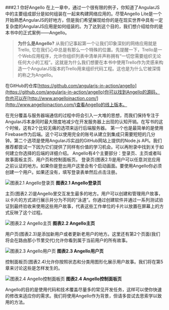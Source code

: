 ###2.1 你好Angello
在上一章中，通过一个很有限的例子，你知道了AngularJS中的主要组成部分是如何组装在一起来构建网络应用的。尽管Angello Lite是一个开始熟悉AngularJS的好地方，但是我们希望展现给你的是在现实世界中具有一定复杂度的AngularJS应用是如何组装的。为了达到这个目的，我们想介绍给你的是本书中的正式案例——Angello。

> **为什么是Angello?** 从我们记事起第一个让我们印象深刻的网络应用就是Trello, 它在我们心中总是有那么一个特殊的位置。先提醒一下，Trello是一个Web应用程序，允许你组织列表中清单并声称拥有“一切您需要组织无论任何大小的工程”。这就是为什么我们想要在本书中使用Trello作为灵感来构造一个AngularJS版本的Trello用来组织代码工程。这也是为什么它被深情的称之为Angello。

在GitHub的仓库[https://github.com/angularjs-in-action/angello](https://github.com/angularjs-in-action/angello)你可以找到Angello的源码，你也可以在[http://www.angelloinaction.com/](http://www.angelloinaction.com/)查看Angello的线上版本。

在充分覆盖与服务器端通信的过程中将会引入一大堆的思想，而我们保持专注于AngularJS本身同时最大限度地减少在开发服务器上出现的认知开销。在写书的这个时候，这有2个比较无痛的选项来运行后端服务器。
第一个也是最简单的是使用Firebase作为后端。这个可以使用完全的账号从建立到集成只需要短短的几分钟。第二个选项是使用AngularJS实战的GitHub网站上提供的Node.js API。我们推荐都尝试一下因为它们提供了同样有价值的学习机会。可以再附录中找到关于如何建立你选择的后端的详细介绍。
Angello有4个主要部分：登录页、主页或者叫故事面板主页、用户页和控制面板页。
登录页(图表2.1)是用户可以任意浏览应用之前认证的地方。如果你是登出用户这里会有个启动画面。要使用Angello你必须创建一个用户。如果还没有，填写登录表单然后点击注册。

![图表2.1 Angello登录页](https://raw.githubusercontent.com/SangKa/AngularJS-in-Action/master/assets/figure2.1.jpg)
**图表2.1 Angello登录页**<br>

主页(图表2.2)是Angello里交互发生最多的地方。用户可以创建和管理用户故事，以卡片的方式进行展示并分为不同的“泳道”。你通过创建软件并通过一系列测试验证到最终验收来使用这些用户故事，代表这些工作单位的卡片以放置在屏幕上的方式反映了这个过程。

![图表2.2 Angello主页](https://raw.githubusercontent.com/SangKa/AngularJS-in-Action/master/assets/figure2.2.jpg)
**图表2.2 Angello主页**<br>

用户页(图表2.3)是添加新用户或者更新老用户的地方。这里还有第2个页面(我们将会在路由那小节里交代)允许你看到属于当前用户的所有故事。

![图表2.3 Angello用户页](https://raw.githubusercontent.com/SangKa/AngularJS-in-Action/master/assets/figure2.3.jpg)
**图表2.3 Angello用户页**<br>

控制面板页(图表2.4)允许你按照状态和分类用图形化展示用户故事。我们将在第5章来讨论这些是怎样发生的。

![图表2.4 Angello控制面板页](https://raw.githubusercontent.com/SangKa/AngularJS-in-Action/master/assets/figure2.4.jpg)
**图表2.4 Angello控制面板页**<br>

Angello的目的是使用代码和技术覆盖尽量多的常见开发任务，这样可以使你快速的修改来适应你的需求。我们将使用Angello作为背景，但请多尝试去思索学以致用的方法。